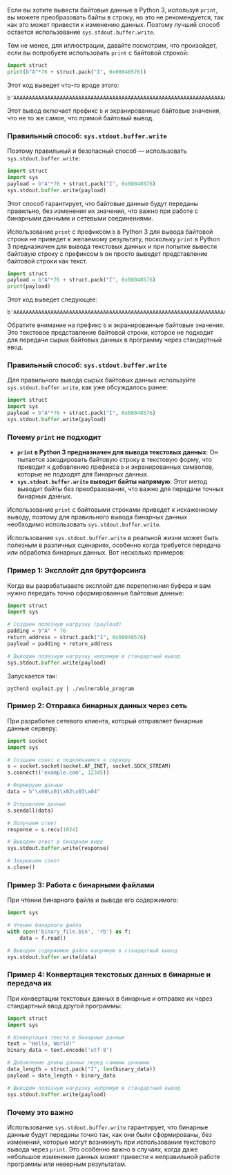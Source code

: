 Если вы хотите вывести байтовые данные в Python 3, используя `print`, вы можете преобразовать байты в строку, но это не рекомендуется, так как это может привести к изменению данных. Поэтому лучший способ остается использование `sys.stdout.buffer.write`.

Тем не менее, для иллюстрации, давайте посмотрим, что произойдет, если вы попробуете использовать `print` с байтовой строкой:

```python
import struct
print(b"A"*76 + struct.pack("I", 0x08048576))
```

Этот код выведет что-то вроде этого:

```
b'AAAAAAAAAAAAAAAAAAAAAAAAAAAAAAAAAAAAAAAAAAAAAAAAAAAAAAAAAAAAAAAAAAAAAAAAAAAAAAA\x76\x85\x04\x08'
```

Этот вывод включает префикс `b` и экранированные байтовые значения, что не то же самое, что прямой байтовый вывод.

### Правильный способ: `sys.stdout.buffer.write`

Поэтому правильный и безопасный способ — использовать `sys.stdout.buffer.write`:

```python
import struct
import sys
payload = b"A"*76 + struct.pack("I", 0x08048576)
sys.stdout.buffer.write(payload)
```

Этот способ гарантирует, что байтовые данные будут переданы правильно, без изменения их значения, что важно при работе с бинарными данными и сетевыми соединениями.

Использование `print` с префиксом `b` в Python 3 для вывода байтовой строки не приведет к желаемому результату, поскольку `print` в Python 3 предназначен для вывода текстовых данных и при попытке вывести байтовую строку с префиксом `b` он просто выведет представление байтовой строки как текст.

```python
import struct
payload = b"A"*76 + struct.pack("I", 0x08048576)
print(payload)
```

Этот код выведет следующее:

```
b'AAAAAAAAAAAAAAAAAAAAAAAAAAAAAAAAAAAAAAAAAAAAAAAAAAAAAAAAAAAAAAAAAAAAAAAAAAAA\x76\x85\x04\x08'
```

Обратите внимание на префикс `b` и экранированные байтовые значения. Это текстовое представление байтовой строки, которое не подходит для передачи сырых байтовых данных в программу через стандартный ввод.

### Правильный способ: `sys.stdout.buffer.write`

Для правильного вывода сырых байтовых данных используйте `sys.stdout.buffer.write`, как уже обсуждалось ранее:

```python
import struct
import sys
payload = b"A"*76 + struct.pack("I", 0x08048576)
sys.stdout.buffer.write(payload)
```

### Почему `print` не подходит

- **`print` в Python 3 предназначен для вывода текстовых данных**: Он пытается закодировать байтовую строку в текстовую форму, что приводит к добавлению префикса `b` и экранированных символов, которые не подходят для бинарных данных.
- **`sys.stdout.buffer.write` выводит байты напрямую**: Этот метод выводит байты без преобразования, что важно для передачи точных бинарных данных.

Использование `print` с байтовыми строками приведет к искаженному выводу, поэтому для правильного вывода бинарных данных необходимо использовать `sys.stdout.buffer.write`.

Использование `sys.stdout.buffer.write` в реальной жизни может быть полезным в различных сценариях, особенно когда требуется передача или обработка бинарных данных. Вот несколько примеров:

### Пример 1: Эксплойт для брутфорсинга

Когда вы разрабатываете эксплойт для переполнения буфера и вам нужно передать точно сформированные байтовые данные:

```python
import struct
import sys

# Создаем полезную нагрузку (payload)
padding = b"A" * 76
return_address = struct.pack("I", 0x08048576)
payload = padding + return_address

# Выводим полезную нагрузку напрямую в стандартный вывод
sys.stdout.buffer.write(payload)
```

Запускается так:

```
python3 exploit.py | ./vulnerable_program
```

### Пример 2: Отправка бинарных данных через сеть

При разработке сетевого клиента, который отправляет бинарные данные серверу:

```python
import socket
import sys

# Создаем сокет и подключаемся к серверу
s = socket.socket(socket.AF_INET, socket.SOCK_STREAM)
s.connect(('example.com', 12345))

# Формируем данные
data = b"\x00\x01\x02\x03\x04"

# Отправляем данные
s.sendall(data)

# Получаем ответ
response = s.recv(1024)

# Выводим ответ в бинарном виде
sys.stdout.buffer.write(response)

# Закрываем сокет
s.close()
```

### Пример 3: Работа с бинарными файлами

При чтении бинарного файла и выводе его содержимого:

```python
import sys

# Чтение бинарного файла
with open('binary_file.bin', 'rb') as f:
    data = f.read()

# Выводим содержимое файла напрямую в стандартный вывод
sys.stdout.buffer.write(data)
```

### Пример 4: Конвертация текстовых данных в бинарные и передача их

При конвертации текстовых данных в бинарные и отправке их через стандартный ввод другой программы:

```python
import struct
import sys

# Конвертация текста в бинарные данные
text = "Hello, World!"
binary_data = text.encode('utf-8')

# Добавление длины данных перед самими данными
data_length = struct.pack("I", len(binary_data))
payload = data_length + binary_data

# Выводим полезную нагрузку напрямую в стандартный вывод
sys.stdout.buffer.write(payload)
```

### Почему это важно

Использование `sys.stdout.buffer.write` гарантирует, что бинарные данные будут переданы точно так, как они были сформированы, без изменений, которые могут возникнуть при использовании текстового вывода через `print`. Это особенно важно в случаях, когда даже небольшое изменение данных может привести к неправильной работе программы или неверным результатам.